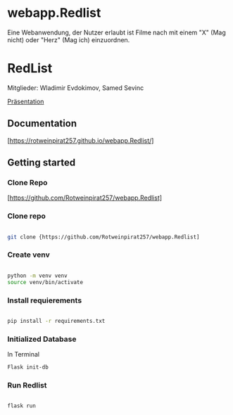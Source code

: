 # webapp.Redlist
Eine Webanwendung, der Nutzer erlaubt ist Filme nach mit einem "X" (Mag nicht) oder "Herz" (Mag ich)  einzuordnen.
# RedList

Mitglieder: Wladimir Evdokimov, Samed Sevinc


[Präsentation](https://github.com/Rotweinpirat257/webapp.Redlist/blob/main/docs/RedList.pdf)



## Documentation 
[https://rotweinpirat257.github.io/webapp.Redlist/]

## Getting started 


### Clone Repo
[https://github.com/Rotweinpirat257/webapp.Redlist]

### Clone repo

```bash

git clone {https://github.com/Rotweinpirat257/webapp.Redlist]
```
### Create venv

```bash

python -m venv venv 
source venv/bin/activate


```

### Install requierements

```bash

pip install -r requirements.txt


```

### Initialized Database 

In Terminal
```bash
Flask init-db

```


### Run Redlist

```bash

flask run

```
